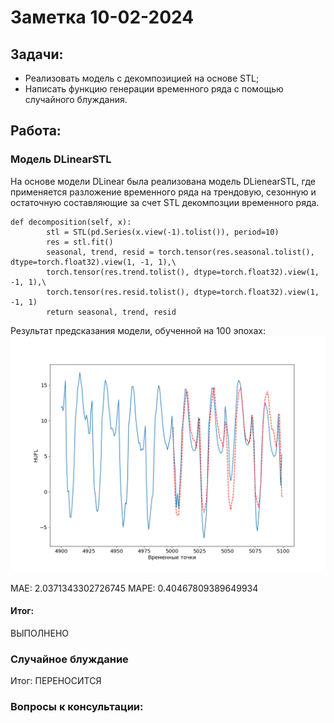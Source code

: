 # Заметка 10-02-2024

## Задачи:
- Реализовать модель с декомпозицией на основе STL;
- Написать функцию генерации временного ряда с помощью случайного блуждания.

## Работа:

### Модель DLinearSTL
На основе модели DLinear была реализована модель DLienearSTL, где применяется разложение временного ряда на трендовую, сезонную и остаточную составляющие за счет STL декомпозции временного ряда.
```
def decomposition(self, x):
        stl = STL(pd.Series(x.view(-1).tolist()), period=10)
        res = stl.fit()
        seasonal, trend, resid = torch.tensor(res.seasonal.tolist(), dtype=torch.float32).view(1, -1, 1),\
        torch.tensor(res.trend.tolist(), dtype=torch.float32).view(1, -1, 1),\
        torch.tensor(res.resid.tolist(), dtype=torch.float32).view(1, -1, 1)
        return seasonal, trend, resid
```
Результат предсказания модели, обученной на 100 эпохах:
![STL-model result](../STL/STL_test1.png)

MAE: 2.0371343302726745
MAPE: 0.40467809389649934
#### Итог:
ВЫПОЛНЕНО

### Случайное блуждание

Итог:
ПЕРЕНОСИТСЯ

### Вопросы к консультации:
